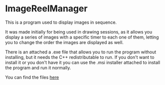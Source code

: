 # ImageReelManager

This is a program used to display images in sequence. 

It was made initially for being used in drawing sessions, as it allows you display a series of images with a specific timer to each one of them, letting you to change the order the images are displayed as well. 

There is an attached a .exe file that allows you to run the program without installing, but it needs the C++ redistributable to run. If you don't want to install it or you don't have it you can use the .msi installer attached to install the program and run it normally.

You can find the files [here](https://github.com/seal63/ImageReelManager/releases/tag/0.1)
